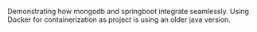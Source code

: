 Demonstrating how mongodb and springboot integrate seamlessly.
Using Docker for containerization as project is using an older java version.
